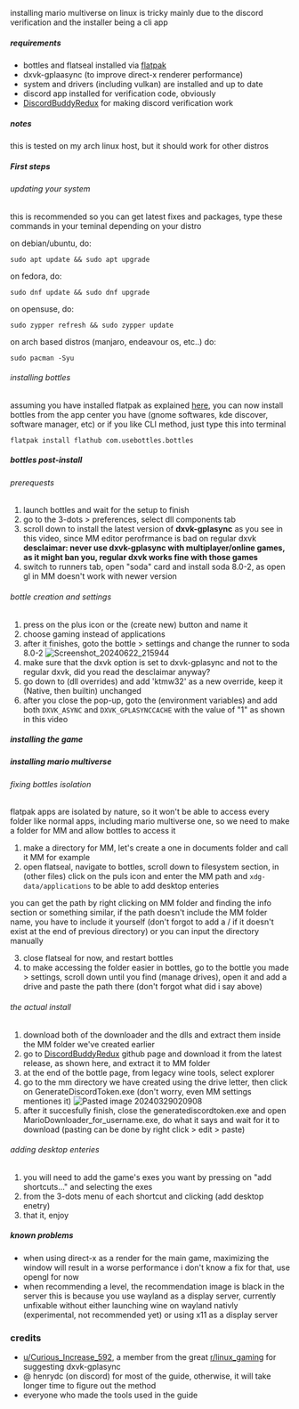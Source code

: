 
installing mario multiverse on linux is tricky mainly due to the discord verification and the installer being a cli app


##### requirements
- bottles and flatseal installed via [flatpak](https://flatpak.org/)
- dxvk-gplaasync (to improve direct-x renderer performance)
- system and drivers (including vulkan) are installed and up to date
- discord app installed for verification code, obviously
- [DiscordBuddyRedux](https://github.com/batteryshark/DiscordBuddyRedux) for making discord verification work

##### notes
this is tested on my arch linux host, but it should work for other distros
##### First steps
###### updating your system

this is recommended so you can get latest fixes and packages, type these commands in your teminal depending on your distro

on debian/ubuntu, do:
```
sudo apt update && sudo apt upgrade
```

on fedora, do:
```
sudo dnf update && sudo dnf upgrade
```

on opensuse, do:
```
sudo zypper refresh && sudo zypper update
```

on arch based distros (manjaro, endeavour os, etc..) do:
```
sudo pacman -Syu
```

###### installing bottles

assuming you have installed flatpak as explained [here](https://flatpak.org/setup/), you can now install bottles from the app center you have (gnome softwares, kde discover, software manager, etc)
or if you like CLI method, just type this into terminal
```
flatpak install flathub com.usebottles.bottles
```

##### bottles post-install

###### prerequests

1. launch bottles and wait for the setup to finish
2. go to the 3-dots > preferences, select dll components tab
3. scroll down to install the latest version of **dxvk-gplasync** as you see in this video, since MM editor perofrmance is bad on regular dxvk
**desclaimar: never use dxvk-gplasync with multiplayer/online games, as it might ban you, regular dxvk works fine with those games**
4. switch to runners tab, open "soda" card and install soda 8.0-2, as open gl in MM doesn't work with newer version


###### bottle creation and settings

1. press on the plus icon or the (create new) button and name it
2. choose gaming instead of applications
3. after it finishes, goto the bottle > settings and change the runner to soda 8.0-2
![Screenshot_20240622_215944](https://github.com/DaRandomCube/mmOnLinuxGuide/assets/93283139/e3738834-ae42-4a32-9339-436da3757236)
4. make sure that the dxvk option is set to dxvk-gplasync and not to the regular dxvk, did you read the desclaimar anyway?
6. go down to (dll overrides) and add 'ktmw32' as a new override, keep it (Native, then builtin) unchanged
7. after you close the pop-up, goto the (environment variables) and add both `DXVK_ASYNC` and `DXVK_GPLASYNCCACHE` with the value of "1" as shown in this video


[](https://github.com/DaRandomCube/mmOnLinuxGuide/assets/93283139/85d3687b-2466-4cb4-9439-5f7900aae08e)


##### installing the game

##### installing mario multiverse

###### fixing bottles isolation

flatpak apps are isolated by nature, so it won't be able to access every folder like normal apps, including mario multiverse one, so we need to make a folder for MM and allow bottles to access it

1. make a directory for MM, let's create a one in documents folder and call it MM for example
2. open flatseal, navigate to bottles, scroll down to filesystem section, in (other files) click on the puls icon and enter the MM path and `xdg-data/applications` to be able to add desktop enteries
 
you can get the path by right clicking on MM folder and finding the info section or something similar, if the path doesn't include the MM folder name, you have to include it yourself (don't forgot to add a / if it doesn't exist at the end of previous directory) or you can input the directory manually

3. close flatseal for now, and restart bottles
4. to make accessing the folder easier in bottles, go to the bottle you made > settings, scroll down until you find (manage drives), open it and add a drive and paste the path there (don't forgot what did i say above)

###### the actual install

1. download both of the downloader and the dlls and extract them inside the MM folder we've created earlier
2. go to [DiscordBuddyRedux](https://github.com/batteryshark/DiscordBuddyRedux) github page and download it from the latest release, as shown here, and extract it to MM folder
3. at the end of the bottle page, from legacy wine tools, select explorer
4. go to the mm directory we have created using the drive letter, then click on GenerateDiscordToken.exe (don't worry, even MM settings mentiones it)
![Pasted image 20240329020908](https://github.com/DaRandomCube/mmOnLinuxGuide/assets/93283139/dcdf6085-1b46-452a-a506-3841fba356ca)
5. after it succesfully finish, close the generatediscordtoken.exe and open MarioDownloader_for_username.exe, do what it says and wait for it to download (pasting can be done by right click > edit > paste)

###### adding desktop enteries

1. you will need to add the game's exes you want by pressing on "add shortcuts..." and selecting the exes
2. from the 3-dots menu of each shortcut and clicking (add desktop enetry)
3. that it, enjoy

##### known problems
- when using direct-x as a render for the main game, maximizing the window will result in a worse performance
     i don't know a fix for that, use opengl for now
- when recommending a level, the recommendation image is black in the server
     this is because you use wayland as a display server, currently unfixable without either launching wine on wayland nativly (experimental, not recommended yet) or using x11 as a display server

### credits
- [u/Curious_Increase_592](https://www.reddit.com/user/Curious_Increase_592/), a member from the great [r/linux_gaming](https://www.reddit.com/r/linux_gaming/) for suggesting dxvk-gplasync
- @ henrydc (on discord) for most of the guide, otherwise, it will take longer time to figure out the method
- everyone who made the tools used in the guide 
